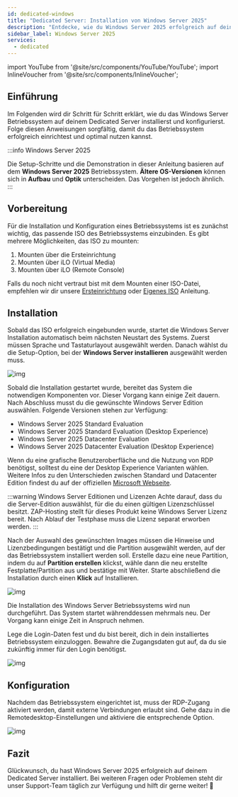 ```yaml
---
id: dedicated-windows
title: "Dedicated Server: Installation von Windows Server 2025"
description: "Entdecke, wie du Windows Server 2025 erfolgreich auf deinem Dedicated Server installierst und konfigurierst für optimale Performance → Jetzt mehr erfahren"
sidebar_label: Windows Server 2025
services:
  - dedicated
---
```


import YouTube from '@site/src/components/YouTube/YouTube';
import InlineVoucher from '@site/src/components/InlineVoucher';

## Einführung
Im Folgenden wird dir Schritt für Schritt erklärt, wie du das Windows Server Betriebssystem auf deinem Dedicated Server installierst und konfigurierst. Folge diesen Anweisungen sorgfältig, damit du das Betriebssystem erfolgreich einrichtest und optimal nutzen kannst.



:::info Windows Server 2025

Die Setup-Schritte und die Demonstration in dieser Anleitung basieren auf dem **Windows Server 2025** Betriebssystem. **Ältere OS-Versionen** können sich in **Aufbau** und **Optik** unterscheiden. Das Vorgehen ist jedoch ähnlich.  
:::



<InlineVoucher />

## Vorbereitung
Für die Installation und Konfiguration eines Betriebssystems ist es zunächst wichtig, das passende ISO des Betriebssystems einzubinden. Es gibt mehrere Möglichkeiten, das ISO zu mounten:

1. Mounten über die Ersteinrichtung
2. Mounten über iLO (Virtual Media)
3. Mounten über iLO (Remote Console)

Falls du noch nicht vertraut bist mit dem Mounten einer ISO-Datei, empfehlen wir dir unsere [Ersteinrichtung](dedicated-setup.md) oder [Eigenes ISO](dedicated-iso.md) Anleitung.



## Installation

Sobald das ISO erfolgreich eingebunden wurde, startet die Windows Server Installation automatisch beim nächsten Neustart des Systems. Zuerst müssen Sprache und Tastaturlayout ausgewählt werden. Danach wählst du die Setup-Option, bei der **Windows Server installieren** ausgewählt werden muss.

![img](https://screensaver01.zap-hosting.com/index.php/s/gW4cr5WDGYEdBzw/download)

Sobald die Installation gestartet wurde, bereitet das System die notwendigen Komponenten vor. Dieser Vorgang kann einige Zeit dauern. Nach Abschluss musst du die gewünschte Windows Server Edition auswählen. Folgende Versionen stehen zur Verfügung:

- Windows Server 2025 Standard Evaluation
- Windows Server 2025 Standard Evaluation (Desktop Experience)
- Windows Server 2025 Datacenter Evaluation
- Windows Server 2025 Datacenter Evaluation (Desktop Experience)

Wenn du eine grafische Benutzeroberfläche und die Nutzung von RDP benötigst, solltest du eine der Desktop Experience Varianten wählen. Weitere Infos zu den Unterschieden zwischen Standard und Datacenter Edition findest du auf der offiziellen [Microsoft Webseite](https://learn.microsoft.com/en-us/windows-server/get-started/editions-comparison?pivots=windows-server-2025).

:::warning Windows Server Editionen und Lizenzen
Achte darauf, dass du die Server-Edition auswählst, für die du einen gültigen Lizenzschlüssel besitzt. ZAP-Hosting stellt für dieses Produkt keine Windows Server Lizenz bereit. Nach Ablauf der Testphase muss die Lizenz separat erworben werden.
:::

Nach der Auswahl des gewünschten Images müssen die Hinweise und Lizenzbedingungen bestätigt und die Partition ausgewählt werden, auf der das Betriebssystem installiert werden soll. Erstelle dazu eine neue Partition, indem du auf **Partition erstellen** klickst, wähle dann die neu erstellte Festplatte/Partition aus und bestätige mit Weiter. Starte abschließend die Installation durch einen **Klick** auf Installieren.

![img](https://screensaver01.zap-hosting.com/index.php/s/2RQcBKiqoJE9MAg/download)

Die Installation des Windows Server Betriebssystems wird nun durchgeführt. Das System startet währenddessen mehrmals neu. Der Vorgang kann einige Zeit in Anspruch nehmen.

Lege die Login-Daten fest und du bist bereit, dich in dein installiertes Betriebssystem einzuloggen. Bewahre die Zugangsdaten gut auf, da du sie zukünftig immer für den Login benötigst.

![img](https://screensaver01.zap-hosting.com/index.php/s/FiXwH85pT24DYnJ/download)



## Konfiguration

Nachdem das Betriebssystem eingerichtet ist, muss der RDP-Zugang aktiviert werden, damit externe Verbindungen erlaubt sind. Gehe dazu in die Remotedesktop-Einstellungen und aktiviere die entsprechende Option.

![img](https://screensaver01.zap-hosting.com/index.php/s/gCCcTzpn69LpgSr/download)



## Fazit
Glückwunsch, du hast Windows Server 2025 erfolgreich auf deinem Dedicated Server installiert. Bei weiteren Fragen oder Problemen steht dir unser Support-Team täglich zur Verfügung und hilft dir gerne weiter! 🙂

<InlineVoucher />